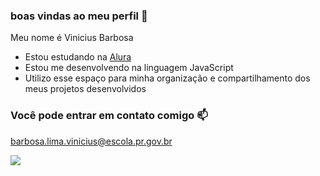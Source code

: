 ### boas vindas ao meu perfil 💙

Meu nome é Vinicius Barbosa

- Estou estudando na [Alura](https://www.alura.com.br)
- Estou me desenvolvendo na linguagem JavaScript
- Utilizo esse espaço para minha organização e compartilhamento dos meus projetos desenvolvidos

### Você pode entrar em contato comigo 📫

barbosa.lima.vinicius@escola.pr.gov.br

![](https://tenor.com/t5xxL2DZC2q.gif)

